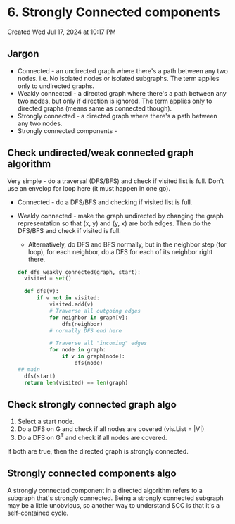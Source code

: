 # 6. Strongly Connected components

Created Wed Jul 17, 2024 at 10:17 PM

## Jargon

- Connected - an undirected graph where there's a path between any two nodes. i.e. No isolated nodes or isolated subgraphs. The term applies only to undirected graphs.
- Weakly connected - a directed graph where there's a path between any two nodes, but only if direction is ignored. The term applies only to directed graphs (means same as connected though).
- Strongly connected - a directed graph where there's a path between any two nodes.
- Strongly connected components - 

## Check undirected/weak connected graph algorithm
Very simple - do a traversal (DFS/BFS) and check if visited list is full. Don't use an envelop for loop here (it must happen in one go).

- Connected - do a DFS/BFS and checking if visited list is full.
- Weakly connected - make the graph undirected by changing the graph representation so that (x, y) and (y, x) are both edges. Then do the DFS/BFS and check if visited is full.
	- Alternatively, do DFS and BFS normally, but in the neighbor step (for loop), for each neighbor, do a DFS for each of its neighbor right there.

  ```py
  def dfs_weakly_connected(graph, start):
    visited = set()

    def dfs(v):
        if v not in visited:
            visited.add(v)
            # Traverse all outgoing edges
            for neighbor in graph[v]:
                dfs(neighbor)
            # normally DFS end here

            # Traverse all "incoming" edges
            for node in graph:
                if v in graph[node]:
                    dfs(node)
  ## main
    dfs(start)
    return len(visited) == len(graph)
  ```


## Check strongly connected graph algo
1. Select a start node.
2. Do a DFS on G and check if all nodes are covered (vis.List = |V|)
3. Do a DFS on G<sup>T</sup> and check if all nodes are covered.

If both are true, then the directed graph is strongly connected.

## Strongly connected components algo
A strongly connected component in a directed algorithm refers to a subgraph that's strongly connected.
Being a strongly connected subgraph may be a little unobvious, so another way to understand SCC is that it's a self-contained cycle.

